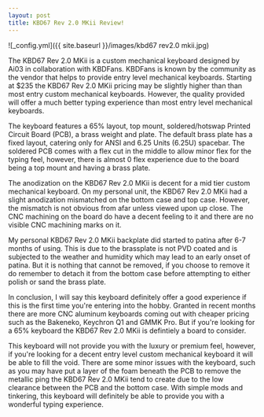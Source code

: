 ```yaml
---
layout: post
title: KBD67 Rev 2.0 MKii Review!
---
```


![_config.yml]({{ site.baseurl }}/images/kbd67 rev2.0 mkii.jpg)

The KBD67 Rev 2.0 MKii is a custom mechanical keyboard designed by Ai03 in collaboration with KBDFans. 
KBDFans is known by the community as the vendor that helps to provide entry level mechanical keyboards. 
Starting at $235 the KBD67 Rev 2.0 MKii pricing may be slightly higher than than most entry custom mechanical keyboards. 
However, the quality provided will offer a much better typing experience than most entry level mechanical keyboards.

The keyboard features a 65% layout, top mount, soldered/hotswap Printed Circuit Board (PCB), a brass weight and plate. 
The default brass plate has a fixed layout, catering only for ANSI and 6.25 Units (6.25U) spacebar. 
The soldered PCB comes with a flex cut in the middle to allow minor flex for the typing feel, however, there is almost 0 flex experience due to the board being a top mount and having a brass plate.

The anodization on the KBD67 Rev 2.0 MKii is decent for a mid tier custom mechanical keyboard. 
On my personal unit, the KBD67 Rev 2.0 MKii had a slight anodization mismatched on the bottom case and top case. 
However, the mismatch is not obvious from afar unless viewed upon up close. 
The CNC machining on the board do have a decent feeling to it and there are no visible CNC machining marks on it.

My personal KBD67 Rev 2.0 MKii backplate did started to patina after 6-7 months of using. 
This is due to the brassplate is not PVD coated and is subjected to the weather and humidity which may lead to an early onset of patina. 
But it is nothing that cannot be removed, if you choose to remove it do remember to detach it from the bottom case before attempting to either polish or sand the brass plate. 

In conclusion, I will say this keyboard definitely offer a good experience if this is the first time you're entering into the hobby. 
Granted in recent months there are more CNC aluminum keyboards coming out with cheaper pricing such as the Bakeneko, Keychron Q1 and GMMK Pro. 
But if you're looking for a 65% keyboard the KBD67 Rev 2.0 MKii is defintiely a board to consider.

This keyboard will not provide you with the luxury or premium feel, however, if you're looking for a decent entry level custom mechanical keyboard it will be able to fill the void. 
There are some minor issues with the keyboard, such as you may have put a layer of the foam beneath the PCB to remove the metallic ping the KBD67 Rev 2.0 MKii tend to create due to the low clearance between the PCB and the bottom case. 
With simple mods and tinkering, this keyboard will definitely be able to provide you with a wonderful typing experience.
